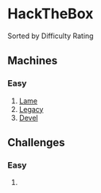 # HackTheBox
Sorted by Difficulty Rating

## Machines
### Easy
1. [Lame](https://github.com/HippoEug/HackTheBox/blob/main/Lame.md)
2. [Legacy](https://github.com/HippoEug/HackTheBox/blob/main/Legacy.md)
3. [Devel](https://github.com/HippoEug/HackTheBox/blob/main/Devel.md)

## Challenges
### Easy
1.
